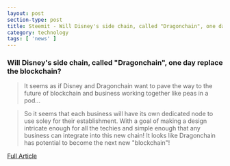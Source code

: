```yaml
---
layout: post
section-type: post
title: Steemit - Will Disney's side chain, called "Dragonchain", one day replace the blockchain?
category: technology
tags: [ 'news' ]
---
```


### Will Disney's side chain, called "Dragonchain", one day replace the blockchain?

> It seems as if Disney and Dragonchain want to pave the way to the future of blockchain and business working together like peas in a pod...

> So it seems that each business will have its own dedicated node to use soley for their establishment. With a goal of making a design intricate enough for all the techies and simple enough that any business can integrate into this new chain! It looks like Dragonchain has potential to become the next new "blockchain"!

[Full Article](https://steemit.com/blockchain/@ballinconscious/will-disney-s-side-chain-called-dragonchain-one-day-replace-blockchain)

